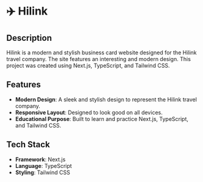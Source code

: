 # ✈️ Hilink

## Description

Hilink is a modern and stylish business card website designed for the Hilink travel company. The site features an interesting and modern design. This project was created using Next.js, TypeScript, and Tailwind CSS.

## Features

- **Modern Design**: A sleek and stylish design to represent the Hilink travel company.
- **Responsive Layout**: Designed to look good on all devices.
- **Educational Purpose**: Built to learn and practice Next.js, TypeScript, and Tailwind CSS.

## Tech Stack

- **Framework**: Next.js
- **Language**: TypeScript
- **Styling**: Tailwind CSS
